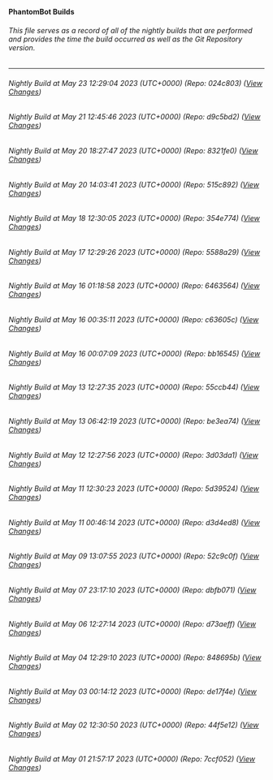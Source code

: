 **PhantomBot Builds**

###### This file serves as a record of all of the nightly builds that are performed and provides the time the build occurred as well as the Git Repository version.
-------------------------------------------------------------------------------------------------------------
###### Nightly Build at May 23 12:29:04 2023 (UTC+0000) (Repo: 024c803) ([View Changes](https://github.com/PhantomBot/PhantomBot/compare/d9c5bd2...024c803))
###### Nightly Build at May 21 12:45:46 2023 (UTC+0000) (Repo: d9c5bd2) ([View Changes](https://github.com/PhantomBot/PhantomBot/compare/8321fe0...d9c5bd2))
###### Nightly Build at May 20 18:27:47 2023 (UTC+0000) (Repo: 8321fe0) ([View Changes](https://github.com/PhantomBot/PhantomBot/compare/515c892...8321fe0))
###### Nightly Build at May 20 14:03:41 2023 (UTC+0000) (Repo: 515c892) ([View Changes](https://github.com/PhantomBot/PhantomBot/compare/354e774...515c892))
###### Nightly Build at May 18 12:30:05 2023 (UTC+0000) (Repo: 354e774) ([View Changes](https://github.com/PhantomBot/PhantomBot/compare/5588a29...354e774))
###### Nightly Build at May 17 12:29:26 2023 (UTC+0000) (Repo: 5588a29) ([View Changes](https://github.com/PhantomBot/PhantomBot/compare/6463564...5588a29))
###### Nightly Build at May 16 01:18:58 2023 (UTC+0000) (Repo: 6463564) ([View Changes](https://github.com/PhantomBot/PhantomBot/compare/c63605c...6463564))
###### Nightly Build at May 16 00:35:11 2023 (UTC+0000) (Repo: c63605c) ([View Changes](https://github.com/PhantomBot/PhantomBot/compare/bb16545...c63605c))
###### Nightly Build at May 16 00:07:09 2023 (UTC+0000) (Repo: bb16545) ([View Changes](https://github.com/PhantomBot/PhantomBot/compare/55ccb44...bb16545))
###### Nightly Build at May 13 12:27:35 2023 (UTC+0000) (Repo: 55ccb44) ([View Changes](https://github.com/PhantomBot/PhantomBot/compare/be3ea74...55ccb44))
###### Nightly Build at May 13 06:42:19 2023 (UTC+0000) (Repo: be3ea74) ([View Changes](https://github.com/PhantomBot/PhantomBot/compare/3d03da1...be3ea74))
###### Nightly Build at May 12 12:27:56 2023 (UTC+0000) (Repo: 3d03da1) ([View Changes](https://github.com/PhantomBot/PhantomBot/compare/5d39524...3d03da1))
###### Nightly Build at May 11 12:30:23 2023 (UTC+0000) (Repo: 5d39524) ([View Changes](https://github.com/PhantomBot/PhantomBot/compare/d3d4ed8...5d39524))
###### Nightly Build at May 11 00:46:14 2023 (UTC+0000) (Repo: d3d4ed8) ([View Changes](https://github.com/PhantomBot/PhantomBot/compare/52c9c0f...d3d4ed8))
###### Nightly Build at May 09 13:07:55 2023 (UTC+0000) (Repo: 52c9c0f) ([View Changes](https://github.com/PhantomBot/PhantomBot/compare/dbfb071...52c9c0f))
###### Nightly Build at May 07 23:17:10 2023 (UTC+0000) (Repo: dbfb071) ([View Changes](https://github.com/PhantomBot/PhantomBot/compare/d73aeff...dbfb071))
###### Nightly Build at May 06 12:27:14 2023 (UTC+0000) (Repo: d73aeff) ([View Changes](https://github.com/PhantomBot/PhantomBot/compare/848695b...d73aeff))
###### Nightly Build at May 04 12:29:10 2023 (UTC+0000) (Repo: 848695b) ([View Changes](https://github.com/PhantomBot/PhantomBot/compare/de17f4e...848695b))
###### Nightly Build at May 03 00:14:12 2023 (UTC+0000) (Repo: de17f4e) ([View Changes](https://github.com/PhantomBot/PhantomBot/compare/44f5e12...de17f4e))
###### Nightly Build at May 02 12:30:50 2023 (UTC+0000) (Repo: 44f5e12) ([View Changes](https://github.com/PhantomBot/PhantomBot/compare/7ccf052...44f5e12))
###### Nightly Build at May 01 21:57:17 2023 (UTC+0000) (Repo: 7ccf052) ([View Changes](https://github.com/PhantomBot/PhantomBot/compare/60046be...7ccf052))
